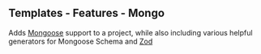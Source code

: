

## Templates - Features - Mongo

Adds [Mongoose](https://mongoosejs.com/) support to a project, while also including various helpful generators for Mongoose Schema and [Zod](https://zod.dev/)
